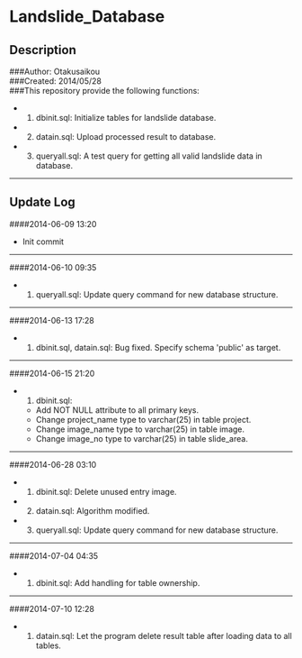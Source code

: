 Landslide_Database
==========

Description
----------
###Author: Otakusaikou  
###Created: 2014/05/28  
###This repository provide the following functions:  
+ 1.  dbinit.sql: Initialize tables for landslide database.  
+ 2.  datain.sql: Upload processed result to database.  
+ 3.  queryall.sql: A test query for getting all valid landslide data in database.  
  

***
Update Log
----------
####2014-06-09 13:20
+ Init commit

***
####2014-06-10 09:35
+ 1.  queryall.sql: Update query command for new database structure.  

***
####2014-06-13 17:28
+ 1.  dbinit.sql, datain.sql: Bug fixed. Specify schema 'public' as target.  

***
####2014-06-15 21:20
+ 1.  dbinit.sql: 
  + Add NOT NULL attribute to all primary keys.  
  + Change project_name type to varchar(25) in table project.  
  + Change image_name type to varchar(25) in table image.  
  + Change image_no type to varchar(25) in table slide_area.  

***
####2014-06-28 03:10
+ 1.  dbinit.sql: Delete unused entry image.  
+ 2.  datain.sql: Algorithm modified.  
+ 3.  queryall.sql: Update query command for new database structure.  

***
####2014-07-04 04:35
+ 1.  dbinit.sql: Add handling for table ownership.  

***
####2014-07-10 12:28
+ 1.  datain.sql: Let the program delete result table after loading data to all tables.  

